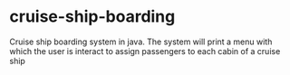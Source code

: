 # cruise-ship-boarding
Cruise ship boarding system in java. The system will print a menu with which the user is interact to assign passengers to each cabin of a cruise ship
